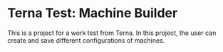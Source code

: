 # Terna Test: Machine Builder

This is a project for a work test from Terna.
In this project, the user can create and save different configurations of machines.


